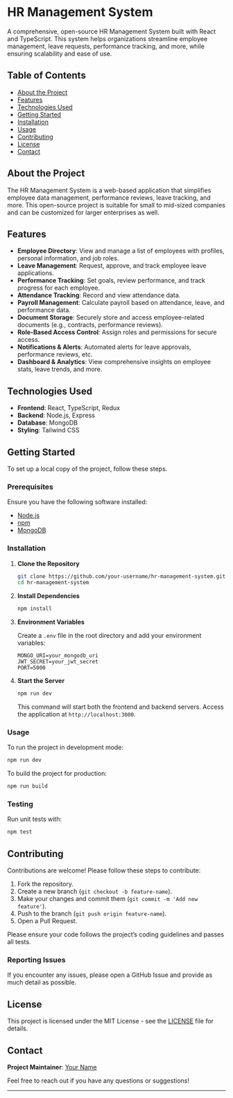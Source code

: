 # HR Management System

A comprehensive, open-source HR Management System built with React and TypeScript. This system helps organizations streamline employee management, leave requests, performance tracking, and more, while ensuring scalability and ease of use.

## Table of Contents

- [About the Project](#about-the-project)
- [Features](#features)
- [Technologies Used](#technologies-used)
- [Getting Started](#getting-started)
- [Installation](#installation)
- [Usage](#usage)
- [Contributing](#contributing)
- [License](#license)
- [Contact](#contact)

## About the Project

The HR Management System is a web-based application that simplifies employee data management, performance reviews, leave tracking, and more. This open-source project is suitable for small to mid-sized companies and can be customized for larger enterprises as well.

## Features

- **Employee Directory**: View and manage a list of employees with profiles, personal information, and job roles.
- **Leave Management**: Request, approve, and track employee leave applications.
- **Performance Tracking**: Set goals, review performance, and track progress for each employee.
- **Attendance Tracking**: Record and view attendance data.
- **Payroll Management**: Calculate payroll based on attendance, leave, and performance data.
- **Document Storage**: Securely store and access employee-related documents (e.g., contracts, performance reviews).
- **Role-Based Access Control**: Assign roles and permissions for secure access.
- **Notifications & Alerts**: Automated alerts for leave approvals, performance reviews, etc.
- **Dashboard & Analytics**: View comprehensive insights on employee stats, leave trends, and more.

## Technologies Used

- **Frontend**: React, TypeScript, Redux
- **Backend**: Node.js, Express
- **Database**: MongoDB
- **Styling**: Tailwind CSS

## Getting Started

To set up a local copy of the project, follow these steps.

### Prerequisites

Ensure you have the following software installed:

- [Node.js](https://nodejs.org/)
- [npm](https://www.npmjs.com/)
- [MongoDB](https://www.mongodb.com/)

### Installation

1. **Clone the Repository**

   ```bash
   git clone https://github.com/your-username/hr-management-system.git
   cd hr-management-system
   ```

2. **Install Dependencies**

   ```bash
   npm install
   ```

3. **Environment Variables**

   Create a `.env` file in the root directory and add your environment variables:

   ```plaintext
   MONGO_URI=your_mongodb_uri
   JWT_SECRET=your_jwt_secret
   PORT=5000
   ```

4. **Start the Server**

   ```bash
   npm run dev
   ```

   This command will start both the frontend and backend servers. Access the application at `http://localhost:3000`.

### Usage

To run the project in development mode:

```bash
npm run dev
```

To build the project for production:

```bash
npm run build
```

### Testing

Run unit tests with:

```bash
npm test
```

## Contributing

Contributions are welcome! Please follow these steps to contribute:

1. Fork the repository.
2. Create a new branch (`git checkout -b feature-name`).
3. Make your changes and commit them (`git commit -m 'Add new feature'`).
4. Push to the branch (`git push origin feature-name`).
5. Open a Pull Request.

Please ensure your code follows the project’s coding guidelines and passes all tests.

### Reporting Issues

If you encounter any issues, please open a GitHub Issue and provide as much detail as possible.

## License

This project is licensed under the MIT License - see the [LICENSE](LICENSE) file for details.

## Contact

**Project Maintainer**: [Your Name](https://github.com/your-username)

Feel free to reach out if you have any questions or suggestions!

---
